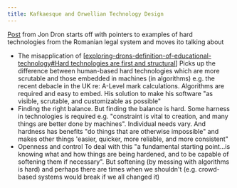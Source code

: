 ```yaml
---
title: Kafkaesque and Orwellian Technology Design
---
```

[Post](https://jondron.ca/kafkaesque-and-orwellian-technology-design/) from Jon Dron starts off with pointers to examples of hard technologies from the Romanian legal system and moves ito talking about
- The  misapplication of [[exploring-drons-definition-of-educational-technology#Hard technologies are first and structural]]
  Picks up the difference between human-based hard technologies which are more scrutable and those embedded in machines (in algorithms) e.g. the recent debacle in the UK re: A-Level mark calculations. Algorithms are required and easy to embed. His solution to make his software "as visible, scrutable, and customizable as possible"
- Finding the right balance.
  But finding the balance is hard.  Some harness in technologies is required e.g. "constraint is vital to creation, and many things are better done by machines". Individual needs vary. And hardness has benefits "do things that are otherwise impossible" and makes other things 'easier, quicker, more reliable, and more consistent"
- Openness and control
  To deal with this "a fundamental starting point...is knowing what and how things are being hardened, and to be capable of softening them if necessary". But softening (by messing with algorithms is hard) and perhaps there are times when we shouldn't (e.g. crowd-based systems would break if we all changed it)




[//begin]: # "Autogenerated link references for markdown compatibility"
[exploring-drons-definition-of-educational-technology#Hard technologies are first and structural]: ../share/blog/2021/exploring-drons-definition-of-educational-technology "Exploring Dron's definition of educational technology"
[//end]: # "Autogenerated link references"
